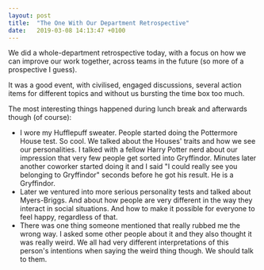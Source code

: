 ```yaml
---
layout: post
title:  "The One With Our Department Retrospective"
date:   2019-03-08 14:13:47 +0100
---
```


We did a whole-department retrospective today, with a focus on how we can improve our work together, across teams in the future (so more of a prospective I guess).

It was a good event, with civilised, engaged discussions, several action items for different topics and without us bursting the time box too much.

The most interesting things happened during lunch break and afterwards though (of course):
- I wore my Hufflepuff sweater. People started doing the Pottermore House test. So cool. We talked about the Houses' traits and how we see our personalities. I talked with a fellow Harry Potter nerd about our impression that very few people get sorted into Gryffindor. Minutes later another coworker started doing it and I said "I could really see you belonging to Gryffindor" seconds before he got his result. He is a Gryffindor.
- Later we ventured into more serious personality tests and talked about Myers-Briggs. And about how people are very different in the way they interact in social situations. And how to make it possible for everyone to feel happy, regardless of that.
- There was one thing someone mentioned that really rubbed me the wrong way. I asked some other people about it and they also thought it was really weird. We all had very different interpretations of this person's intentions when saying the weird thing though. We should talk to them. 
